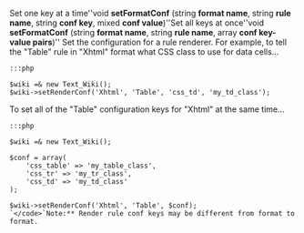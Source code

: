 Set one key at a time''void **setFormatConf** (string **format name**, string **rule name**, string **conf key**, mixed **conf value**)''Set all keys at once''void **setFormatConf** (string **format name**, string **rule name**, array **conf key-value pairs**)''
Set the configuration for a rule renderer.  For example, to tell the "Table" rule in "Xhtml" format what CSS class to use for data cells...

	:::php
	
	$wiki =& new Text_Wiki();
	$wiki->setRenderConf('Xhtml', 'Table', 'css_td', 'my_td_class');

To set all of the "Table" configuration keys for "Xhtml" at the same time...

	:::php
	
	$wiki =& new Text_Wiki();
	
	$conf = array(
	    'css_table' => 'my_table_class',
	    'css_tr' => 'my_tr_class',
	    'css_td' => 'my_td_class'
	);
	
	$wiki->setRenderConf('Xhtml', 'Table', $conf);
	`</code>`Note:** Render rule conf keys may be different from format to format.
	